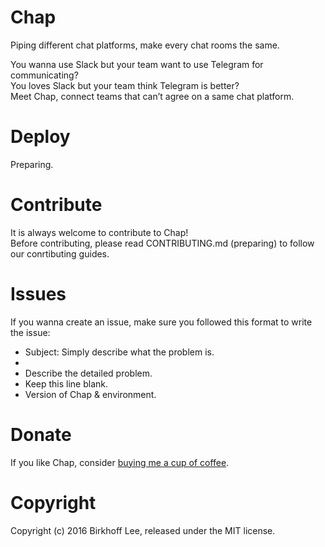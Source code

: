 # Chap
Piping different chat platforms, make every chat rooms the same.

You wanna use Slack but your team want to use Telegram for communicating?   
You loves Slack but your team think Telegram is better?  
Meet Chap, connect teams that can’t agree on a same chat platform.

# Deploy
Preparing.

# Contribute
It is always welcome to contribute to Chap!  
Before contributing, please read CONTRIBUTING.md (preparing) to follow our conrtibuting guides.

# Issues
If you wanna create an issue, make sure you followed this format to write the issue:

* Subject: Simply describe what the problem is.
* 
* Describe the detailed problem.
* Keep this line blank.
* Version of Chap & environment.

# Donate
If you like Chap, consider [buying me a cup of coffee](https://www.coinbase.com/birkhoff).  

# Copyright
Copyright (c) 2016 Birkhoff Lee, released under the MIT license.
